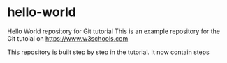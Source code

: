 # hello-world
Hello World repository for Git tutorial
This is an example repository for the Git tutoial on https://www.w3schools.com

This repository is built step by step in the tutorial.
It now contain steps
